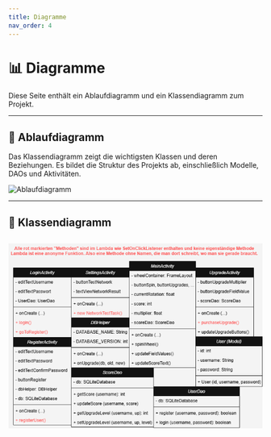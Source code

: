 ```yaml
---
title: Diagramme
nav_order: 4
---
```


# 📊 Diagramme

Diese Seite enthält ein Ablaufdiagramm und ein Klassendiagramm zum Projekt.

---

## 🧱 Ablaufdiagramm

Das Klassendiagramm zeigt die wichtigsten Klassen und deren Beziehungen. Es bildet die Struktur des Projekts ab, einschließlich Modelle, DAOs und Aktivitäten.

![Ablaufdiagramm](assets/Final_Ablaufdiagramm_Glücksrad.png)

---

## 🔁 Klassendiagramm

![Klassendiagramm](assets/klassendiagramm.png)
---